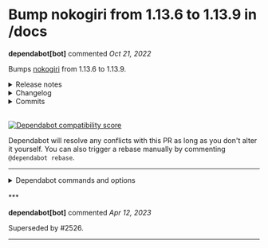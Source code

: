 # Bump nokogiri from 1.13.6 to 1.13.9 in /docs

**dependabot[bot]** commented *Oct 21, 2022*

Bumps [nokogiri](https://github.com/sparklemotion/nokogiri) from 1.13.6 to 1.13.9.
<details>
<summary>Release notes</summary>
<p><em>Sourced from <a href="https://github.com/sparklemotion/nokogiri/releases">nokogiri's releases</a>.</em></p>
<blockquote>
<h2>1.13.9 / 2022-10-18</h2>
<h3>Security</h3>
<ul>
<li>[CRuby] Vendored libxml2 is updated to address <a href="https://nvd.nist.gov/vuln/detail/CVE-2022-2309">CVE-2022-2309</a>, <a href="https://nvd.nist.gov/vuln/detail/CVE-2022-40304">CVE-2022-40304</a>, and <a href="https://nvd.nist.gov/vuln/detail/CVE-2022-40303">CVE-2022-40303</a>. See <a href="https://github.com/sparklemotion/nokogiri/security/advisories/GHSA-2qc6-mcvw-92cw">GHSA-2qc6-mcvw-92cw</a> for more information.</li>
<li>[CRuby] Vendored zlib is updated to address <a href="https://ubuntu.com/security/CVE-2022-37434">CVE-2022-37434</a>. Nokogiri was not affected by this vulnerability, but this version of zlib was being flagged up by some vulnerability scanners, see <a href="https://github-redirect.dependabot.com/sparklemotion/nokogiri/issues/2626">#2626</a> for more information.</li>
</ul>
<h3>Dependencies</h3>
<ul>
<li>[CRuby] Vendored libxml2 is updated to <a href="https://gitlab.gnome.org/GNOME/libxml2/-/releases/v2.10.3">v2.10.3</a> from v2.9.14.</li>
<li>[CRuby] Vendored libxslt is updated to <a href="https://gitlab.gnome.org/GNOME/libxslt/-/releases/v1.1.37">v1.1.37</a> from v1.1.35.</li>
<li>[CRuby] Vendored zlib is updated from 1.2.12 to 1.2.13. (See <a href="https://github.com/sparklemotion/nokogiri/blob/v1.13.x/LICENSE-DEPENDENCIES.md#platform-releases">LICENSE-DEPENDENCIES.md</a> for details on which packages redistribute this library.)</li>
</ul>
<h3>Fixed</h3>
<ul>
<li>[CRuby] <code>Nokogiri::XML::Namespace</code> objects, when compacted, update their internal struct's reference to the Ruby object wrapper. Previously, with GC compaction enabled, a segmentation fault was possible after compaction was triggered. [<a href="https://github-redirect.dependabot.com/sparklemotion/nokogiri/issues/2658">#2658</a>] (Thanks, <a href="https://github.com/eightbitraptor"><code>@​eightbitraptor</code></a> and <a href="https://github.com/peterzhu2118"><code>@​peterzhu2118</code></a>!)</li>
<li>[CRuby] <code>Document#remove_namespaces!</code> now defers freeing the underlying <code>xmlNs</code> struct until the <code>Document</code> is GCed. Previously, maintaining a reference to a <code>Namespace</code> object that was removed in this way could lead to a segfault. [<a href="https://github-redirect.dependabot.com/sparklemotion/nokogiri/issues/2658">#2658</a>]</li>
</ul>
<hr />
<p>sha256 checksums:</p>
<pre><code>9b69829561d30c4461ea803baeaf3460e8b145cff7a26ce397119577a4083a02  nokogiri-1.13.9-aarch64-linux.gem
e76ebb4b7b2e02c72b2d1541289f8b0679fb5984867cf199d89b8ef485764956  nokogiri-1.13.9-arm64-darwin.gem
15bae7d08bddeaa898d8e3f558723300137c26a2dc2632a1f89c8574c4467165  nokogiri-1.13.9-java.gem
f6a1dbc7229184357f3129503530af73cc59ceba4932c700a458a561edbe04b9  nokogiri-1.13.9-x64-mingw-ucrt.gem
36d935d799baa4dc488024f71881ff0bc8b172cecdfc54781169c40ec02cbdb3  nokogiri-1.13.9-x64-mingw32.gem
ebaf82aa9a11b8fafb67873d19ee48efb565040f04c898cdce8ca0cd53ff1a12  nokogiri-1.13.9-x86-linux.gem
11789a2a11b28bc028ee111f23311461104d8c4468d5b901ab7536b282504154  nokogiri-1.13.9-x86-mingw32.gem
01830e1646803ff91c0fe94bc768ff40082c6de8cfa563dafd01b3f7d5f9d795  nokogiri-1.13.9-x86_64-darwin.gem
8e93b8adec22958013799c8690d81c2cdf8a90b6f6e8150ab22e11895844d781  nokogiri-1.13.9-x86_64-linux.gem
96f37c1baf0234d3ae54c2c89aef7220d4a8a1b03d2675ff7723565b0a095531  nokogiri-1.13.9.gem
</code></pre>
<h2>1.13.8 / 2022-07-23</h2>
<h3>Deprecated</h3>
<ul>
<li><code>XML::Reader#attribute_nodes</code> is deprecated due to incompatibility between libxml2's <code>xmlReader</code> memory semantics and Ruby's garbage collector. Although this method continues to exist for backwards compatibility, it is unsafe to call and may segfault. This method will be removed in a future version of Nokogiri, and callers should use <code>#attribute_hash</code> instead. [<a href="https://github-redirect.dependabot.com/sparklemotion/nokogiri/issues/2598">#2598</a>]</li>
</ul>
<h3>Improvements</h3>
<ul>
<li><code>XML::Reader#attribute_hash</code> is a new method to safely retrieve the attributes of a node from <code>XML::Reader</code>. [<a href="https://github-redirect.dependabot.com/sparklemotion/nokogiri/issues/2598">#2598</a>, <a href="https://github-redirect.dependabot.com/sparklemotion/nokogiri/issues/2599">#2599</a>]</li>
</ul>
<h3>Fixed</h3>
<!-- raw HTML omitted -->
</blockquote>
<p>... (truncated)</p>
</details>
<details>
<summary>Changelog</summary>
<p><em>Sourced from <a href="https://github.com/sparklemotion/nokogiri/blob/main/CHANGELOG.md">nokogiri's changelog</a>.</em></p>
<blockquote>
<h2>1.13.9 / 2022-10-18</h2>
<h3>Security</h3>
<ul>
<li>[CRuby] Vendored libxml2 is updated to address <a href="https://nvd.nist.gov/vuln/detail/CVE-2022-2309">CVE-2022-2309</a>, <a href="https://nvd.nist.gov/vuln/detail/CVE-2022-40304">CVE-2022-40304</a>, and <a href="https://nvd.nist.gov/vuln/detail/CVE-2022-40303">CVE-2022-40303</a>. See <a href="https://github.com/sparklemotion/nokogiri/security/advisories/GHSA-2qc6-mcvw-92cw">GHSA-2qc6-mcvw-92cw</a> for more information.</li>
<li>[CRuby] Vendored zlib is updated to address <a href="https://ubuntu.com/security/CVE-2022-37434">CVE-2022-37434</a>. Nokogiri was not affected by this vulnerability, but this version of zlib was being flagged up by some vulnerability scanners, see <a href="https://github-redirect.dependabot.com/sparklemotion/nokogiri/issues/2626">#2626</a> for more information.</li>
</ul>
<h3>Dependencies</h3>
<ul>
<li>[CRuby] Vendored libxml2 is updated to <a href="https://gitlab.gnome.org/GNOME/libxml2/-/releases/v2.10.3">v2.10.3</a> from v2.9.14.</li>
<li>[CRuby] Vendored libxslt is updated to <a href="https://gitlab.gnome.org/GNOME/libxslt/-/releases/v1.1.37">v1.1.37</a> from v1.1.35.</li>
<li>[CRuby] Vendored zlib is updated from 1.2.12 to 1.2.13. (See <a href="https://github.com/sparklemotion/nokogiri/blob/v1.13.x/LICENSE-DEPENDENCIES.md#platform-releases">LICENSE-DEPENDENCIES.md</a> for details on which packages redistribute this library.)</li>
</ul>
<h3>Fixed</h3>
<ul>
<li>[CRuby] <code>Nokogiri::XML::Namespace</code> objects, when compacted, update their internal struct's reference to the Ruby object wrapper. Previously, with GC compaction enabled, a segmentation fault was possible after compaction was triggered. [<a href="https://github-redirect.dependabot.com/sparklemotion/nokogiri/issues/2658">#2658</a>] (Thanks, <a href="https://github.com/eightbitraptor"><code>@​eightbitraptor</code></a> and <a href="https://github.com/peterzhu2118"><code>@​peterzhu2118</code></a>!)</li>
<li>[CRuby] <code>Document#remove_namespaces!</code> now defers freeing the underlying <code>xmlNs</code> struct until the <code>Document</code> is GCed. Previously, maintaining a reference to a <code>Namespace</code> object that was removed in this way could lead to a segfault. [<a href="https://github-redirect.dependabot.com/sparklemotion/nokogiri/issues/2658">#2658</a>]</li>
</ul>
<h2>1.13.8 / 2022-07-23</h2>
<h3>Deprecated</h3>
<ul>
<li><code>XML::Reader#attribute_nodes</code> is deprecated due to incompatibility between libxml2's <code>xmlReader</code> memory semantics and Ruby's garbage collector. Although this method continues to exist for backwards compatibility, it is unsafe to call and may segfault. This method will be removed in a future version of Nokogiri, and callers should use <code>#attribute_hash</code> instead. [<a href="https://github-redirect.dependabot.com/sparklemotion/nokogiri/issues/2598">#2598</a>]</li>
</ul>
<h3>Improvements</h3>
<ul>
<li><code>XML::Reader#attribute_hash</code> is a new method to safely retrieve the attributes of a node from <code>XML::Reader</code>. [<a href="https://github-redirect.dependabot.com/sparklemotion/nokogiri/issues/2598">#2598</a>, <a href="https://github-redirect.dependabot.com/sparklemotion/nokogiri/issues/2599">#2599</a>]</li>
</ul>
<h3>Fixed</h3>
<ul>
<li>[CRuby] Calling <code>XML::Reader#attributes</code> is now safe to call. In Nokogiri &lt;= 1.13.7 this method may segfault. [<a href="https://github-redirect.dependabot.com/sparklemotion/nokogiri/issues/2598">#2598</a>, <a href="https://github-redirect.dependabot.com/sparklemotion/nokogiri/issues/2599">#2599</a>]</li>
</ul>
<h2>1.13.7 / 2022-07-12</h2>
<h3>Fixed</h3>
<p><code>XML::Node</code> objects, when compacted, update their internal struct's reference to the Ruby object wrapper. Previously, with GC compaction enabled, a segmentation fault was possible after compaction was triggered. [<a href="https://github-redirect.dependabot.com/sparklemotion/nokogiri/issues/2578">#2578</a>] (Thanks, <a href="https://github.com/eightbitraptor"><code>@​eightbitraptor</code></a>!)</p>
</blockquote>
</details>
<details>
<summary>Commits</summary>
<ul>
<li><a href="https://github.com/sparklemotion/nokogiri/commit/897759cc25b57ebf2754897e910c86931dec7d39"><code>897759c</code></a> version bump to v1.13.9</li>
<li><a href="https://github.com/sparklemotion/nokogiri/commit/aeb1ac32830a34369a46625613f21ee17e3e445e"><code>aeb1ac3</code></a> doc: update CHANGELOG</li>
<li><a href="https://github.com/sparklemotion/nokogiri/commit/c663e4905a35edd23f7cc05a80126b4e446e4fd2"><code>c663e49</code></a> Merge pull request <a href="https://github-redirect.dependabot.com/sparklemotion/nokogiri/issues/2671">#2671</a> from sparklemotion/flavorjones-update-zlib-1.2.13_v1...</li>
<li><a href="https://github.com/sparklemotion/nokogiri/commit/212e07da28096db7d2cbda697bc2a38d71f6dc3a"><code>212e07d</code></a> ext: hack to cross-compile zlib v1.2.13 on darwin</li>
<li><a href="https://github.com/sparklemotion/nokogiri/commit/76dbc8c5bef99467f3403297e29da4297fbddeb7"><code>76dbc8c</code></a> dep: update zlib to v1.2.13</li>
<li><a href="https://github.com/sparklemotion/nokogiri/commit/24e3a9c41428195c66745fef8ce697101167bd08"><code>24e3a9c</code></a> doc: update CHANGELOG</li>
<li><a href="https://github.com/sparklemotion/nokogiri/commit/4db3b4daa9ca8d1c1996cc9741c76ba2b8d1673b"><code>4db3b4d</code></a> Merge pull request <a href="https://github-redirect.dependabot.com/sparklemotion/nokogiri/issues/2668">#2668</a> from sparklemotion/flavorjones-namespace-scopes-comp...</li>
<li><a href="https://github.com/sparklemotion/nokogiri/commit/73d73d6e433f17f39e188f5c03ec176b60719416"><code>73d73d6</code></a> fix: Document#remove_namespaces! use-after-free bug</li>
<li><a href="https://github.com/sparklemotion/nokogiri/commit/5f58b34724a6e48c7c478cfda5fc9c4cac581e08"><code>5f58b34</code></a> fix: namespace nodes behave properly when compacted</li>
<li><a href="https://github.com/sparklemotion/nokogiri/commit/b08a8586c7c34831be0f13f9147b84016d17d94b"><code>b08a858</code></a> test: repro namespace_scopes compaction issue</li>
<li>Additional commits viewable in <a href="https://github.com/sparklemotion/nokogiri/compare/v1.13.6...v1.13.9">compare view</a></li>
</ul>
</details>
<br />


[![Dependabot compatibility score](https://dependabot-badges.githubapp.com/badges/compatibility_score?dependency-name=nokogiri&package-manager=bundler&previous-version=1.13.6&new-version=1.13.9)](https://docs.github.com/en/github/managing-security-vulnerabilities/about-dependabot-security-updates#about-compatibility-scores)

Dependabot will resolve any conflicts with this PR as long as you don't alter it yourself. You can also trigger a rebase manually by commenting `@dependabot rebase`.

[//]: # (dependabot-automerge-start)
[//]: # (dependabot-automerge-end)

---

<details>
<summary>Dependabot commands and options</summary>
<br />

You can trigger Dependabot actions by commenting on this PR:
- `@dependabot rebase` will rebase this PR
- `@dependabot recreate` will recreate this PR, overwriting any edits that have been made to it
- `@dependabot merge` will merge this PR after your CI passes on it
- `@dependabot squash and merge` will squash and merge this PR after your CI passes on it
- `@dependabot cancel merge` will cancel a previously requested merge and block automerging
- `@dependabot reopen` will reopen this PR if it is closed
- `@dependabot close` will close this PR and stop Dependabot recreating it. You can achieve the same result by closing it manually
- `@dependabot ignore this major version` will close this PR and stop Dependabot creating any more for this major version (unless you reopen the PR or upgrade to it yourself)
- `@dependabot ignore this minor version` will close this PR and stop Dependabot creating any more for this minor version (unless you reopen the PR or upgrade to it yourself)
- `@dependabot ignore this dependency` will close this PR and stop Dependabot creating any more for this dependency (unless you reopen the PR or upgrade to it yourself)
- `@dependabot use these labels` will set the current labels as the default for future PRs for this repo and language
- `@dependabot use these reviewers` will set the current reviewers as the default for future PRs for this repo and language
- `@dependabot use these assignees` will set the current assignees as the default for future PRs for this repo and language
- `@dependabot use this milestone` will set the current milestone as the default for future PRs for this repo and language

You can disable automated security fix PRs for this repo from the [Security Alerts page](https://github.com/gruntwork-io/terragrunt/network/alerts).

</details>
<br />
***


**dependabot[bot]** commented *Apr 12, 2023*

Superseded by #2526.
***

